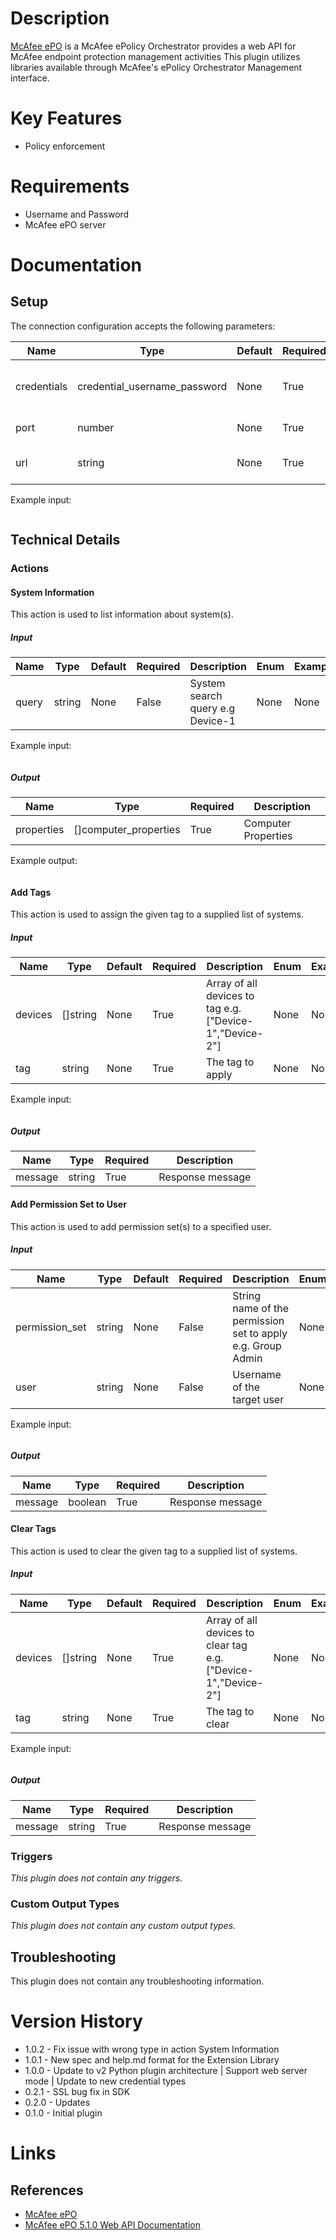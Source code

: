 # Description

[McAfee ePO](https://www.mcafee.com/us/products/epolicy-orchestrator.aspx) is a McAfee ePolicy Orchestrator provides a web API for McAfee endpoint protection management activities
This plugin utilizes libraries available through McAfee's ePolicy Orchestrator Management interface.

# Key Features

* Policy enforcement

# Requirements

* Username and Password
* McAfee ePO server

# Documentation

## Setup

The connection configuration accepts the following parameters:

|Name|Type|Default|Required|Description|Enum|Example|
|----|----|-------|--------|-----------|----|-------|
|credentials|credential_username_password|None|True|Username and password to access McAfee ePO e.g. admin|None|None|
|port|number|None|True|McAfee ePO Port e.g. 8443|None|None|
|url|string|None|True|McAfee ePO address e.g. epo.company.com|None|None|

Example input:

```
```

## Technical Details

### Actions

#### System Information

This action is used to list information about system(s).

##### Input

|Name|Type|Default|Required|Description|Enum|Example|
|----|----|-------|--------|-----------|----|-------|
|query|string|None|False|System search query e.g Device-1|None|None|

Example input:

```
```

##### Output

|Name|Type|Required|Description|
|----|----|--------|-----------|
|properties|[]computer_properties|True|Computer Properties|

Example output:

```
```

#### Add Tags

This action is used to assign the given tag to a supplied list of systems.

##### Input

|Name|Type|Default|Required|Description|Enum|Example|
|----|----|-------|--------|-----------|----|-------|
|devices|[]string|None|True|Array of all devices to tag e.g. ["Device-1","Device-2"]|None|None|
|tag|string|None|True|The tag to apply|None|None|

Example input:

```
```

##### Output

|Name|Type|Required|Description|
|----|----|--------|-----------|
|message|string|True|Response message|

#### Add Permission Set to User

This action is used to add permission set(s) to a specified user.

##### Input

|Name|Type|Default|Required|Description|Enum|Example|
|----|----|-------|--------|-----------|----|-------|
|permission_set|string|None|False|String name of the permission set to apply e.g. Group Admin|None|None|
|user|string|None|False|Username of the target user|None|None|

Example input:

```
```

##### Output

|Name|Type|Required|Description|
|----|----|--------|-----------|
|message|boolean|True|Response message|

#### Clear Tags

This action is used to clear the given tag to a supplied list of systems.

##### Input

|Name|Type|Default|Required|Description|Enum|Example|
|----|----|-------|--------|-----------|----|-------|
|devices|[]string|None|True|Array of all devices to clear tag e.g. ["Device-1","Device-2"]|None|None|
|tag|string|None|True|The tag to clear|None|None|

Example input:

```
```

##### Output

|Name|Type|Required|Description|
|----|----|--------|-----------|
|message|string|True|Response message|

### Triggers

_This plugin does not contain any triggers._

### Custom Output Types

_This plugin does not contain any custom output types._

## Troubleshooting

This plugin does not contain any troubleshooting information.

# Version History
* 1.0.2 - Fix issue with wrong type in action System Information
* 1.0.1 - New spec and help.md format for the Extension Library
* 1.0.0 - Update to v2 Python plugin architecture | Support web server mode | Update to new credential types
* 0.2.1 - SSL bug fix in SDK
* 0.2.0 - Updates
* 0.1.0 - Initial plugin

# Links

## References

* [McAfee ePO](https://www.mcafee.com/us/products/epolicy-orchestrator.aspx)
* [McAfee ePO 5.1.0 Web API Documentation](https://kc.mcafee.com/corporate/index?page=content&id=PD24810)

